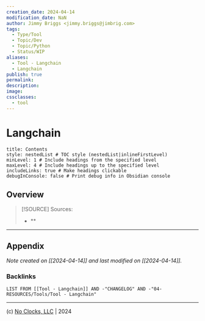```yaml
---
creation_date: 2024-04-14
modification_date: NaN
author: Jimmy Briggs <jimmy.briggs@jimbrig.com>
tags:
  - Type/Tool
  - Topic/Dev
  - Topic/Python
  - Status/WIP
aliases:
  - Tool - Langchain
  - Langchain
publish: true
permalink:
description:
image:
cssclasses:
  - tool
---
```


# Langchain

```table-of-contents
title: Contents 
style: nestedList # TOC style (nestedList|inlineFirstLevel)
minLevel: 1 # Include headings from the specified level
maxLevel: 4 # Include headings up to the specified level
includeLinks: true # Make headings clickable
debugInConsole: false # Print debug info in Obsidian console
```

## Overview

> [!SOURCE] Sources:
> - **

***

## Appendix

*Note created on [[2024-04-14]] and last modified on [[2024-04-14]].*

### Backlinks

```dataview
LIST FROM [[Tool - Langchain]] AND -"CHANGELOG" AND -"04-RESOURCES/Tools/Tool - Langchain"
```

***

(c) [No Clocks, LLC](https://github.com/noclocks) | 2024